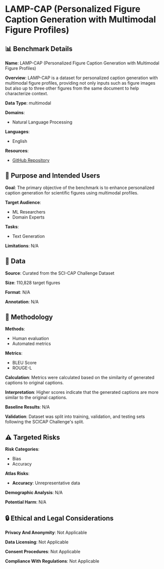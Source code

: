 # LAMP-CAP (Personalized Figure Caption Generation with Multimodal Figure Profiles)

## 📊 Benchmark Details

**Name**: LAMP-CAP (Personalized Figure Caption Generation with Multimodal Figure Profiles)

**Overview**: LAMP-CAP is a dataset for personalized caption generation with multimodal figure profiles, providing not only inputs such as figure images but also up to three other figures from the same document to help characterize context.

**Data Type**: multimodal

**Domains**:
- Natural Language Processing

**Languages**:
- English

**Resources**:
- [GitHub Repository](https://github.com/Crowd-AI-Lab/lamp-cap)

## 🎯 Purpose and Intended Users

**Goal**: The primary objective of the benchmark is to enhance personalized caption generation for scientific figures using multimodal profiles.

**Target Audience**:
- ML Researchers
- Domain Experts

**Tasks**:
- Text Generation

**Limitations**: N/A

## 💾 Data

**Source**: Curated from the SCI-CAP Challenge Dataset

**Size**: 110,828 target figures

**Format**: N/A

**Annotation**: N/A

## 🔬 Methodology

**Methods**:
- Human evaluation
- Automated metrics

**Metrics**:
- BLEU Score
- ROUGE-L

**Calculation**: Metrics were calculated based on the similarity of generated captions to original captions.

**Interpretation**: Higher scores indicate that the generated captions are more similar to the original captions.

**Baseline Results**: N/A

**Validation**: Dataset was split into training, validation, and testing sets following the SCICAP Challenge's split.

## ⚠️ Targeted Risks

**Risk Categories**:
- Bias
- Accuracy

**Atlas Risks**:
- **Accuracy**: Unrepresentative data

**Demographic Analysis**: N/A

**Potential Harm**: N/A

## 🔒 Ethical and Legal Considerations

**Privacy And Anonymity**: Not Applicable

**Data Licensing**: Not Applicable

**Consent Procedures**: Not Applicable

**Compliance With Regulations**: Not Applicable
